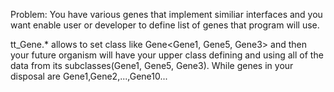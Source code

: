 Problem:
You have various genes that implement similiar interfaces and you want enable user or developer to define list of genes that program will use. 

tt_Gene.* allows to set class like Gene<Gene1, Gene5, Gene3> and then your future organism will have your upper class defining and using all of the data from its subclasses(Gene1, Gene5, Gene3). While genes in your disposal are Gene1,Gene2,...,Gene10...
